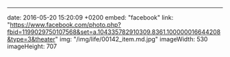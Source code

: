 ---
date: 2016-05-20 15:20:09 +0200
embed: "facebook"
link: "https://www.facebook.com/photo.php?fbid=1199029750107568&set=a.104335782910309.8361.100000016644208&type=3&theater"
img: "/img/life/00142_item.md.jpg"
imageWidth: 530
imageHeight: 707
